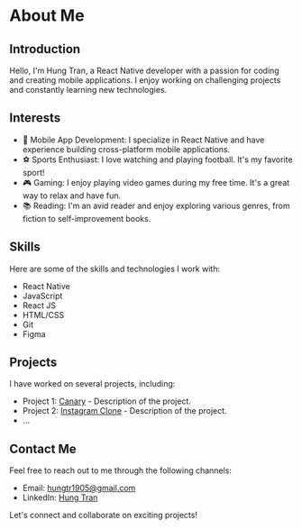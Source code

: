 
<!---
hungpk2191/hungpk2191 is a ✨ special ✨ repository because its `README.md` (this file) appears on your GitHub profile.
You can click the Preview link to take a look at your changes.
--->
# About Me

## Introduction

Hello, I'm Hung Tran, a React Native developer with a passion for coding and creating mobile applications. I enjoy working on challenging projects and constantly learning new technologies.

## Interests

- 📱 Mobile App Development: I specialize in React Native and have experience building cross-platform mobile applications.
- ⚽️ Sports Enthusiast: I love watching and playing football. It's my favorite sport!
- 🎮 Gaming: I enjoy playing video games during my free time. It's a great way to relax and have fun.
- 📚 Reading: I'm an avid reader and enjoy exploring various genres, from fiction to self-improvement books.

## Skills

Here are some of the skills and technologies I work with:

- React Native
- JavaScript
- React JS
- HTML/CSS
- Git
- Figma

## Projects

I have worked on several projects, including:

- Project 1: [Canary](link-to-project-1) - Description of the project.
- Project 2: [Instagram Clone](https://github.com/hungpk2191/Instagram_Clone) - Description of the project.
- ...

## Contact Me

Feel free to reach out to me through the following channels:

- Email: hungtr1905@gmail.com
- LinkedIn: [Hung Tran](https://www.linkedin.com/in/h%C6%B0ng-tr%E1%BA%A7n-476a65260/)

Let's connect and collaborate on exciting projects!

